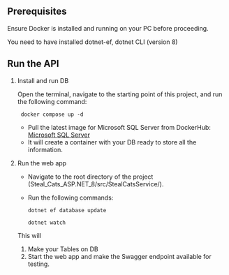 ## Prerequisites
Ensure Docker is installed and running on your PC before proceeding.

You need to have installed dotnet-ef, dotnet CLI (version 8)


## Run the API
1. Install and run DB 

    Open the terminal, navigate to the starting point of this project, and run the following command:

    ` docker compose up -d` 

    - Pull the latest image for Microsoft SQL Server from DockerHub: [Microsoft SQL Server](https://hub.docker.com/r/microsoft/mssql-server)
    - It will create a container with your DB ready to store all the information.

3. Run the web app 

    - Navigate to the root directory of the project (Steal_Cats_ASP.NET_8/src/StealCatsService/).
    - Run the following commands:
      
        `dotnet ef database update`
      
        ` dotnet watch ` 

    
    This will
   
   1)  Make your Tables on DB
   2) Start the web app and make the Swagger endpoint available for testing.

